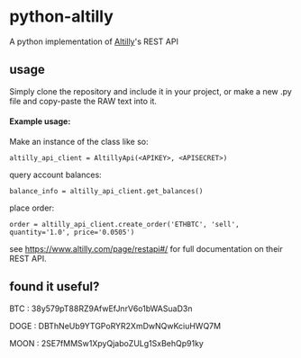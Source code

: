 # python-altilly
A python implementation of [Altilly](https://www.altilly.com/referral/f446e)'s REST API

## usage
Simply clone the repository and include it in your project, or make a new .py file and copy-paste the RAW text into it.

#### Example usage:

Make an instance of the class like so:


`altilly_api_client = AltillyApi(<APIKEY>, <APISECRET>)`


query account balances:


`balance_info = altilly_api_client.get_balances()`

place order:


`order = altilly_api_client.create_order('ETHBTC', 'sell', quantity='1.0', price='0.0505')`


see https://www.altilly.com/page/restapi#/ for full documentation on their REST API.


## found it useful?
BTC : 38y579pT88RZ9AfwEfJnrV6o1bWASuaD3n


DOGE : DBThNeUb9YTGPoRYR2XmDwNQwKciuHWQ7M


MOON : 2SE7fMMSw1XpyQjaboZULg1SxBehQp91ky
